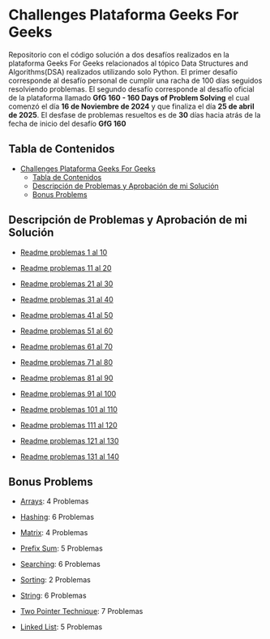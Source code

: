 # Challenges Plataforma Geeks For Geeks

Repositorio con el código solución a dos desafíos realizados en la plataforma Geeks For Geeks relacionados al tópico Data Structures and Algorithms(DSA) realizados utilizando solo Python. El primer desafío corresponde al desafío personal de cumplir una racha de 100 días seguidos resolviendo problemas. El segundo desafío corresponde al desafío oficial de la plataforma llamado **GfG 160 - 160 Days of Problem Solving** el cual comenzó el día **16 de Noviembre de 2024** y que finaliza el día **25 de abril de 2025**. El desfase de problemas resueltos es de **30** días hacia atrás de la fecha de inicio del desafío **GfG 160**

## Tabla de Contenidos

- [Challenges Plataforma Geeks For Geeks](#challenges-plataforma-geeks-for-geeks)
  - [Tabla de Contenidos](#tabla-de-contenidos)
  - [Descripción de Problemas y Aprobación de mi Solución](#descripción-de-problemas-y-aprobación-de-mi-solución)
  - [Bonus Problems](#bonus-problems)

## Descripción de Problemas y Aprobación de mi Solución

- [Readme problemas 1 al 10 ](./day1-10/problem1to10.md)

- [Readme problemas 11 al 20 ](./day11-20/problem11to20.md)

- [Readme problemas 21 al 30 ](./day21-30/problem21to30.md)

- [Readme problemas 31 al 40 ](./day41-50/problem41to50.md)

- [Readme problemas 41 al 50 ](./day41-50/problem41to50.md)

- [Readme problemas 51 al 60 ](./day51-60/problem51to60.md)

- [Readme problemas 61 al 70 ](./day61-70/problem61to70.md)

- [Readme problemas 71 al 80 ](./day71-80/problem71to80.md)

- [Readme problemas 81 al 90 ](./day81-90/problem81to90.md)

- [Readme problemas 91 al 100 ](./day91-100/problem91to100.md)

- [Readme problemas 101 al 110 ](./day101-110/problem101to110.md)

- [Readme problemas 111 al 120](./day111-120/problem111to120.md)

- [Readme problemas 121 al 130](./day121-130/problem121to130.md)

- [Readme problemas 131 al 140](./day131-140/problem131to140.md)

## Bonus Problems

- [Arrays](./BonusProblem/Arrays): 4 Problemas

- [Hashing](./BonusProblem/Hashing/): 6 Problemas

- [Matrix](./BonusProblem/Matrix/): 4 Problemas

- [Prefix Sum](./BonusProblem/Prefix%20Sum/): 5 Problemas

- [Searching](./BonusProblem/Searching/): 6 Problemas

- [Sorting](./BonusProblem/Sorting/): 2 Problemas

- [String](./BonusProblem/String/): 6 Problemas

- [Two Pointer Technique](./BonusProblem/Two%20Pointer%20Technique/): 7 Problemas

- [Linked List](./BonusProblem/Linked%20List/): 5 Problemas
